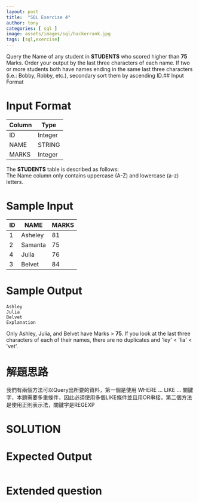 ```yaml
---
layout: post
title:  "SQL Exercise 4"
author: tony
categories: [ sql ]
image: assets/images/sql/hackerrank.jpg
tags: [sql,exercise]
---
```

Query the Name of any student in **STUDENTS** who scored higher than **75** Marks. Order your output by the last three characters of each name. If two or more students both have names ending in the same last three characters (i.e.: Bobby, Robby, etc.), secondary sort them by ascending ID.## Input Format  

# Input Format
|Column     | Type  |
|---|---|
|ID|	Integer	|
NAME|	STRING	|
MARKS|	Integer	|


The **STUDENTS** table is described as follows:  
The Name column only contains uppercase (A-Z) and lowercase (a-z) letters.

# Sample Input
|ID     | NAME  |MARKS|
|---|---|---|
|1|	Asheley	|81|
2|	Samanta	|75
4|	Julia	|76
3|Belvet|84

# Sample Output
```mysql
Ashley
Julia
Belvet
Explanation
```

Only Ashley, Julia, and Belvet have Marks > **75**. If you look at the last three characters of each of their names, there are no duplicates and 'ley' < 'lia' < 'vet'.

# 解題思路
我們有兩個方法可以Query出所要的資料，第一個是使用 WHERE ... LIKE ... 關鍵字，本題需要多重條件，因此必須使用多個LIKE條件並且用OR串接。第二個方法是使用正則表示法，關鍵字是REGEXP


# SOLUTION  

# Expected Output  
```

```

# Extended question
